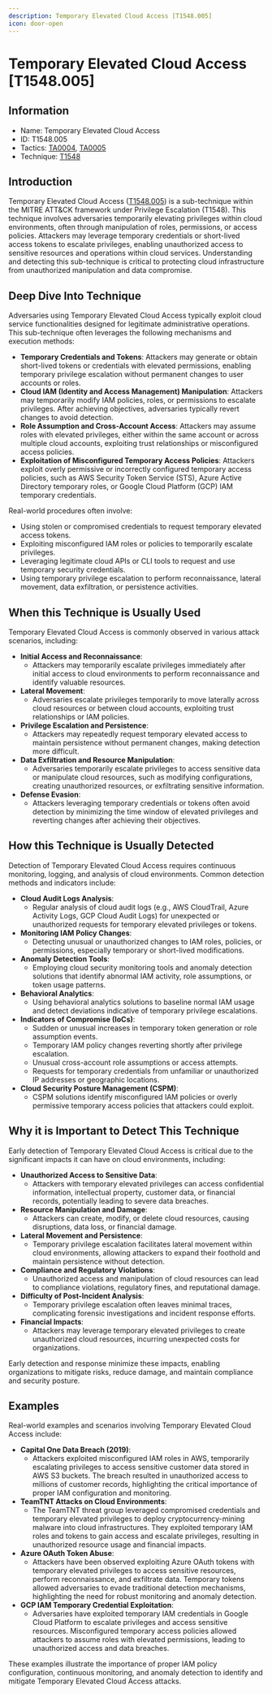 ```yaml
---
description: Temporary Elevated Cloud Access [T1548.005]
icon: door-open
---
```


# Temporary Elevated Cloud Access [T1548.005]

## Information

- Name: Temporary Elevated Cloud Access
- ID: T1548.005
- Tactics: [TA0004](../TA0004/TA0004.md), [TA0005](../TA0005/TA0005.md)
- Technique: [T1548](./T1548.md)

## Introduction

Temporary Elevated Cloud Access ([T1548.005](https://attack.mitre.org/techniques/T1548/005/)) is a sub-technique within the MITRE ATT&CK framework under Privilege Escalation (T1548). This technique involves adversaries temporarily elevating privileges within cloud environments, often through manipulation of roles, permissions, or access policies. Attackers may leverage temporary credentials or short-lived access tokens to escalate privileges, enabling unauthorized access to sensitive resources and operations within cloud services. Understanding and detecting this sub-technique is critical to protecting cloud infrastructure from unauthorized manipulation and data compromise.

## Deep Dive Into Technique

Adversaries using Temporary Elevated Cloud Access typically exploit cloud service functionalities designed for legitimate administrative operations. This sub-technique often leverages the following mechanisms and execution methods:

- **Temporary Credentials and Tokens**: Attackers may generate or obtain short-lived tokens or credentials with elevated permissions, enabling temporary privilege escalation without permanent changes to user accounts or roles.
- **Cloud IAM (Identity and Access Management) Manipulation**: Attackers may temporarily modify IAM policies, roles, or permissions to escalate privileges. After achieving objectives, adversaries typically revert changes to avoid detection.
- **Role Assumption and Cross-Account Access**: Attackers may assume roles with elevated privileges, either within the same account or across multiple cloud accounts, exploiting trust relationships or misconfigured access policies.
- **Exploitation of Misconfigured Temporary Access Policies**: Attackers exploit overly permissive or incorrectly configured temporary access policies, such as AWS Security Token Service (STS), Azure Active Directory temporary roles, or Google Cloud Platform (GCP) IAM temporary credentials.

Real-world procedures often involve:

- Using stolen or compromised credentials to request temporary elevated access tokens.
- Exploiting misconfigured IAM roles or policies to temporarily escalate privileges.
- Leveraging legitimate cloud APIs or CLI tools to request and use temporary security credentials.
- Using temporary privilege escalation to perform reconnaissance, lateral movement, data exfiltration, or persistence activities.

## When this Technique is Usually Used

Temporary Elevated Cloud Access is commonly observed in various attack scenarios, including:

- **Initial Access and Reconnaissance**:
  - Attackers may temporarily escalate privileges immediately after initial access to cloud environments to perform reconnaissance and identify valuable resources.
- **Lateral Movement**:
  - Adversaries escalate privileges temporarily to move laterally across cloud resources or between cloud accounts, exploiting trust relationships or IAM policies.
- **Privilege Escalation and Persistence**:
  - Attackers may repeatedly request temporary elevated access to maintain persistence without permanent changes, making detection more difficult.
- **Data Exfiltration and Resource Manipulation**:
  - Adversaries temporarily escalate privileges to access sensitive data or manipulate cloud resources, such as modifying configurations, creating unauthorized resources, or exfiltrating sensitive information.
- **Defense Evasion**:
  - Attackers leveraging temporary credentials or tokens often avoid detection by minimizing the time window of elevated privileges and reverting changes after achieving their objectives.

## How this Technique is Usually Detected

Detection of Temporary Elevated Cloud Access requires continuous monitoring, logging, and analysis of cloud environments. Common detection methods and indicators include:

- **Cloud Audit Logs Analysis**:
  - Regular analysis of cloud audit logs (e.g., AWS CloudTrail, Azure Activity Logs, GCP Cloud Audit Logs) for unexpected or unauthorized requests for temporary elevated privileges or tokens.
- **Monitoring IAM Policy Changes**:
  - Detecting unusual or unauthorized changes to IAM roles, policies, or permissions, especially temporary or short-lived modifications.
- **Anomaly Detection Tools**:
  - Employing cloud security monitoring tools and anomaly detection solutions that identify abnormal IAM activity, role assumptions, or token usage patterns.
- **Behavioral Analytics**:
  - Using behavioral analytics solutions to baseline normal IAM usage and detect deviations indicative of temporary privilege escalations.
- **Indicators of Compromise (IoCs)**:
  - Sudden or unusual increases in temporary token generation or role assumption events.
  - Temporary IAM policy changes reverting shortly after privilege escalation.
  - Unusual cross-account role assumptions or access attempts.
  - Requests for temporary credentials from unfamiliar or unauthorized IP addresses or geographic locations.
- **Cloud Security Posture Management (CSPM)**:
  - CSPM solutions identify misconfigured IAM policies or overly permissive temporary access policies that attackers could exploit.

## Why it is Important to Detect This Technique

Early detection of Temporary Elevated Cloud Access is critical due to the significant impacts it can have on cloud environments, including:

- **Unauthorized Access to Sensitive Data**:
  - Attackers with temporary elevated privileges can access confidential information, intellectual property, customer data, or financial records, potentially leading to severe data breaches.
- **Resource Manipulation and Damage**:
  - Attackers can create, modify, or delete cloud resources, causing disruptions, data loss, or financial damage.
- **Lateral Movement and Persistence**:
  - Temporary privilege escalation facilitates lateral movement within cloud environments, allowing attackers to expand their foothold and maintain persistence without detection.
- **Compliance and Regulatory Violations**:
  - Unauthorized access and manipulation of cloud resources can lead to compliance violations, regulatory fines, and reputational damage.
- **Difficulty of Post-Incident Analysis**:
  - Temporary privilege escalation often leaves minimal traces, complicating forensic investigations and incident response efforts.
- **Financial Impacts**:
  - Attackers may leverage temporary elevated privileges to create unauthorized cloud resources, incurring unexpected costs for organizations.

Early detection and response minimize these impacts, enabling organizations to mitigate risks, reduce damage, and maintain compliance and security posture.

## Examples

Real-world examples and scenarios involving Temporary Elevated Cloud Access include:

- **Capital One Data Breach (2019)**:
  - Attackers exploited misconfigured IAM roles in AWS, temporarily escalating privileges to access sensitive customer data stored in AWS S3 buckets. The breach resulted in unauthorized access to millions of customer records, highlighting the critical importance of proper IAM configuration and monitoring.
- **TeamTNT Attacks on Cloud Environments**:
  - The TeamTNT threat group leveraged compromised credentials and temporary elevated privileges to deploy cryptocurrency-mining malware into cloud infrastructures. They exploited temporary IAM roles and tokens to gain access and escalate privileges, resulting in unauthorized resource usage and financial impacts.
- **Azure OAuth Token Abuse**:
  - Attackers have been observed exploiting Azure OAuth tokens with temporary elevated privileges to access sensitive resources, perform reconnaissance, and exfiltrate data. Temporary tokens allowed adversaries to evade traditional detection mechanisms, highlighting the need for robust monitoring and anomaly detection.
- **GCP IAM Temporary Credential Exploitation**:
  - Adversaries have exploited temporary IAM credentials in Google Cloud Platform to escalate privileges and access sensitive resources. Misconfigured temporary access policies allowed attackers to assume roles with elevated permissions, leading to unauthorized access and data breaches.

These examples illustrate the importance of proper IAM policy configuration, continuous monitoring, and anomaly detection to identify and mitigate Temporary Elevated Cloud Access attacks.
